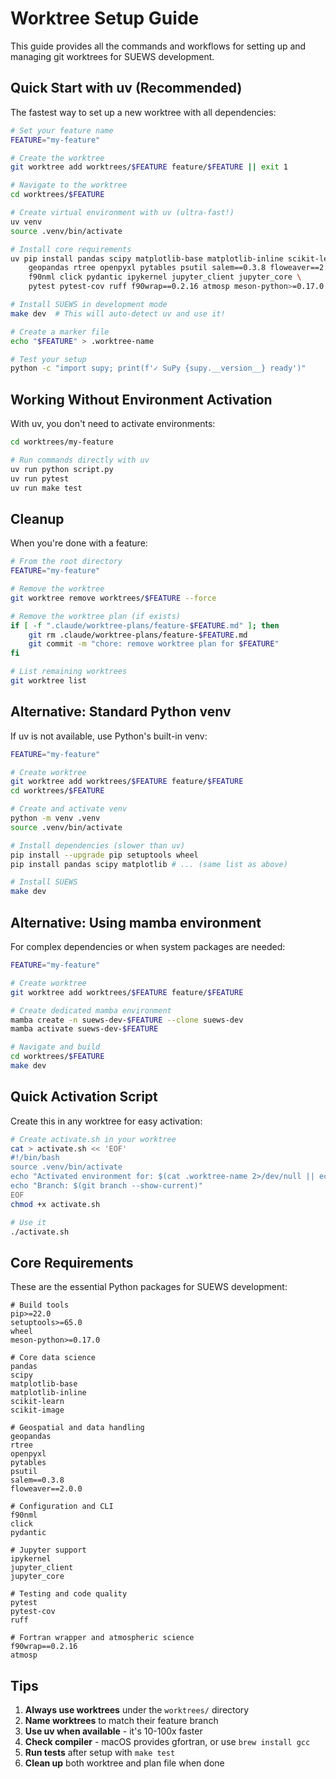 # Worktree Setup Guide

This guide provides all the commands and workflows for setting up and managing git worktrees for SUEWS development.

## Quick Start with uv (Recommended)

The fastest way to set up a new worktree with all dependencies:

```bash
# Set your feature name
FEATURE="my-feature"

# Create the worktree
git worktree add worktrees/$FEATURE feature/$FEATURE || exit 1

# Navigate to the worktree
cd worktrees/$FEATURE

# Create virtual environment with uv (ultra-fast!)
uv venv
source .venv/bin/activate

# Install core requirements
uv pip install pandas scipy matplotlib-base matplotlib-inline scikit-learn scikit-image \
    geopandas rtree openpyxl pytables psutil salem==0.3.8 floweaver==2.0.0 \
    f90nml click pydantic ipykernel jupyter_client jupyter_core \
    pytest pytest-cov ruff f90wrap==0.2.16 atmosp meson-python>=0.17.0

# Install SUEWS in development mode
make dev  # This will auto-detect uv and use it!

# Create a marker file
echo "$FEATURE" > .worktree-name

# Test your setup
python -c "import supy; print(f'✓ SuPy {supy.__version__} ready')"
```

## Working Without Environment Activation

With uv, you don't need to activate environments:

```bash
cd worktrees/my-feature

# Run commands directly with uv
uv run python script.py
uv run pytest
uv run make test
```

## Cleanup

When you're done with a feature:

```bash
# From the root directory
FEATURE="my-feature"

# Remove the worktree
git worktree remove worktrees/$FEATURE --force

# Remove the worktree plan (if exists)
if [ -f ".claude/worktree-plans/feature-$FEATURE.md" ]; then
    git rm .claude/worktree-plans/feature-$FEATURE.md
    git commit -m "chore: remove worktree plan for $FEATURE"
fi

# List remaining worktrees
git worktree list
```

## Alternative: Standard Python venv

If uv is not available, use Python's built-in venv:

```bash
FEATURE="my-feature"

# Create worktree
git worktree add worktrees/$FEATURE feature/$FEATURE
cd worktrees/$FEATURE

# Create and activate venv
python -m venv .venv
source .venv/bin/activate

# Install dependencies (slower than uv)
pip install --upgrade pip setuptools wheel
pip install pandas scipy matplotlib # ... (same list as above)

# Install SUEWS
make dev
```

## Alternative: Using mamba environment

For complex dependencies or when system packages are needed:

```bash
FEATURE="my-feature"

# Create worktree
git worktree add worktrees/$FEATURE feature/$FEATURE

# Create dedicated mamba environment
mamba create -n suews-dev-$FEATURE --clone suews-dev
mamba activate suews-dev-$FEATURE

# Navigate and build
cd worktrees/$FEATURE
make dev
```

## Quick Activation Script

Create this in any worktree for easy activation:

```bash
# Create activate.sh in your worktree
cat > activate.sh << 'EOF'
#!/bin/bash
source .venv/bin/activate
echo "Activated environment for: $(cat .worktree-name 2>/dev/null || echo 'unknown')"
echo "Branch: $(git branch --show-current)"
EOF
chmod +x activate.sh

# Use it
./activate.sh
```

## Core Requirements

These are the essential Python packages for SUEWS development:

```
# Build tools
pip>=22.0
setuptools>=65.0
wheel
meson-python>=0.17.0

# Core data science
pandas
scipy
matplotlib-base
matplotlib-inline
scikit-learn
scikit-image

# Geospatial and data handling
geopandas
rtree
openpyxl
pytables
psutil
salem==0.3.8
floweaver==2.0.0

# Configuration and CLI
f90nml
click
pydantic

# Jupyter support
ipykernel
jupyter_client
jupyter_core

# Testing and code quality
pytest
pytest-cov
ruff

# Fortran wrapper and atmospheric science
f90wrap==0.2.16
atmosp
```

## Tips

1. **Always use worktrees** under the `worktrees/` directory
2. **Name worktrees** to match their feature branch
3. **Use uv when available** - it's 10-100x faster
4. **Check compiler** - macOS provides gfortran, or use `brew install gcc`
5. **Run tests** after setup with `make test`
6. **Clean up** both worktree and plan file when done
